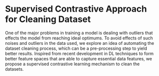 # Supervised Contrastive Approach for Cleaning Dataset
One of the major problems in training a model is dealing with outliers that effects the model from reaching ideal optimums. To avoid effects of such noises and outliers in the data used, we explore an idea of automating the dataset cleaning process, which can be a pre-processing step to yield better results. Inspired from recent development in DL techniques to form better feature spaces that are able to capture essential data features, we propose a supervised contrastive learning mechanism to clean the datasets.
